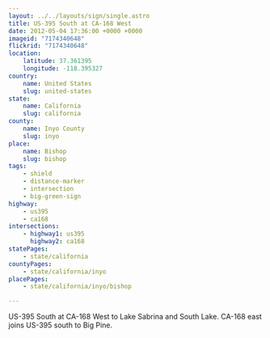 ```yaml
---
layout: ../../layouts/sign/single.astro
title: US-395 South at CA-168 West
date: 2012-05-04 17:36:00 +0000 +0000
imageid: "7174340648"
flickrid: "7174340648"
location:
    latitude: 37.361395
    longitude: -118.395327
country:
    name: United States
    slug: united-states
state:
    name: California
    slug: california
county:
    name: Inyo County
    slug: inyo
place:
    name: Bishop
    slug: bishop
tags:
    - shield
    - distance-marker
    - intersection
    - big-green-sign
highway:
    - us395
    - ca168
intersections:
    - highway1: us395
      highway2: ca168
statePages:
    - state/california
countyPages:
    - state/california/inyo
placePages:
    - state/california/inyo/bishop

---
```

US-395 South at CA-168 West to Lake Sabrina and South Lake.  CA-168 east joins US-395 south to Big Pine.